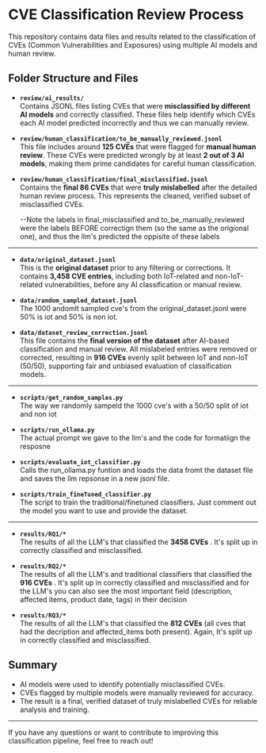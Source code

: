 # CVE Classification Review Process

This repository contains data files and results related to the classification of CVEs (Common Vulnerabilities and Exposures) using multiple AI models and human review.

## Folder Structure and Files

- **`review/ai_results/`**  
  Contains JSONL files listing CVEs that were **misclassified by different AI models** and correctly classified. These files help identify which CVEs each AI model predicted incorrectly and thus we can manually review.

- **`review/human_classification/to_be_manually_reviewed.jsonl`**  
  This file includes around **125 CVEs** that were flagged for **manual human review**. These CVEs were predicted wrongly by at least **2 out of 3 AI models**, making them prime candidates for careful human classification.

- **`review/human_classification/final_misclassified.jsonl`**  
  Contains the **final 86 CVEs** that were **truly mislabelled** after the detailed human review process. This represents the cleaned, verified subset of misclassified CVEs. 

  --Note the labels in final_misclassified and to_be_manually_reviewed were the labels BEFORE correctign them (so the same as the origional one), and thus the llm's predicted the oppisite of these labels

---


- **`data/original_dataset.jsonl`**  
  This is the **original dataset** prior to any filtering or corrections. It contains **3,458 CVE entries**, including both IoT-related and non-IoT-related vulnerabilities, before any AI classification or manual review.

  
- **`data/random_sampled_dataset.jsonl`**  
  The 1000 andomlt sampled cve's from the original_dataset.jsonl were 50% is iot and 50% is non iot.

- **`data/dataset_review_correction.jsonl`**  
  This file contains the **final version of the dataset** after AI-based classification and manual review. All mislabeled entries were removed or corrected, resulting in **916 CVEs**  evenly split between IoT and non-IoT (50/50), supporting fair and unbiased evaluation of classification models.

---
- **`scripts/get_random_samples.py`**  
  The way we randomly sampeld the 1000 cve's with a 50/50 split of iot and non iot

- **`scripts/run_ollama.py`**  
  The actual prompt we gave to the llm's and the code for formatiign the resposne

- **`scripts/evaluate_iot_classifier.py`**  
Calls the run_ollama.py funtion and loads the data fromt the dataset file and saves the llm repsonse in a new jsonl file.

 - **`scripts/train_fineTuned_classifier.py`**  
The script to train the traditional/finetuned classifiers. Just comment out the model you want to use and provide the dataset.
 
---
 - **`results/RQ1/*`**  
The results of all the LLM's that classified the **3458 CVEs** . It's split up in correctly classified and misclassified.

 - **`results/RQ2/*`**  
The results of all the LLM's and traditional classifiers that classified the **916 CVEs** . It's split up in correctly classified and misclassified and for the LLM's you can also see the most important field (description, affected items, product date, tags) in their decision 

 - **`results/RQ3/*`**  
The results of all the LLM's that classified the **812 CVEs** (all cves that had the decription and affected_items both present). Again, It's split up in correctly classified and misclassified. 
## Summary

- AI models were used to identify potentially misclassified CVEs.
- CVEs flagged by multiple models were manually reviewed for accuracy.
- The result is a final, verified dataset of truly mislabelled CVEs for reliable analysis and training.


---

If you have any questions or want to contribute to improving this classification pipeline, feel free to reach out!
